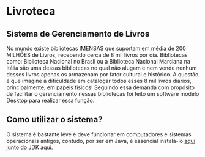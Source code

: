 # Livroteca
## Sistema de Gerenciamento de Livros
No mundo existe bibliotecas IMENSAS que suportam em média de 200 MILHÕES de Livros, recebendo cerca de 8 mil livros por dia. Bibliotecas como: Biblioteca Nacional no Brasil ou a Biblioteca Nacional Marciana na Itália são uma dessas bibliotecas no qual não alugam e nem vende nenhum desses livros apenas os armazenam por fator cultural e histórico. A questão é que imagine a dificuldade em catalogar todos esses 8 mil livros diários, principalmente, em papeis físicos!
Seguindo essa demanda com propósito de facilitar o gerenciamento nessas bibliotecas foi feito um software modelo Desktop para realizar essa função.

## Como utilizar o sistema? ##
O sistema é bastante leve e deve funcionar em computadores e sistemas operacionais antigos, contudo, por ser em Java, é essencial instalá-lo [aqui](https://www.oracle.com/br/java/technologies/downloads/) junto do JDK [aqui.](https://www.java.com/pt-BR/download/manual.jsp)
